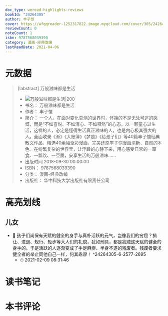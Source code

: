 ```yaml
---
doc_type: weread-highlights-reviews
bookId: "24264305"
author: 丰子恺
cover: https://wfqqreader-1252317822.image.myqcloud.com/cover/305/24264305/t7_24264305.jpg
reviewCount: 0
noteCount: 1
isbn: 9787568039390
category: 漫画-经典改编
lastReadDate: 2021-04-06
---
```

# 元数据
> [!abstract] 万般滋味都是生活
> - ![ 万般滋味都是生活|200](https://wfqqreader-1252317822.image.myqcloud.com/cover/305/24264305/t7_24264305.jpg)
> - 书名： 万般滋味都是生活
> - 作者： 丰子恺
> - 简介： 一个人，在面对变化莫测的世界时，怀揣的不是无处可逃的感慨，而是“不如喜悦、不如清心、不如释然”的心态，以一颗童心过生活，这样的人，必定是懂得生活真正滋味的人，也是内心极其强大的人。全面收录《渐》《大账簿》《梦痕》《给孩子们》等40篇丰子恺经典散文作品，精选40余幅全彩漫画，完美还原丰子恺漫画清新、自然的本色。在纷繁复杂的世界里，让浮躁的心静下来，用心感受日常的一箪食、一瓢饮、一豆羹，安享生活的万般滋味……
> - 出版时间 2018-09-30 00:00:00
> - ISBN： 9787568039390
> - 分类： 漫画-经典改编
> - 出版社： 华中科技大学出版社有限责任公司

# 高亮划线

## 儿女


- 📌 孩子们尚保有天赋的健全的身手与真朴活跃的元气，岂像我们的穷屈？揖让、进退、规行、矩步等大人们的礼貌，犹如刑具，都是戕贼这天赋的健全的身手的。于是活跃的人逐渐变成了手足麻痹、半身不遂的残废者。残废者要求健全者的举止同他自己一样，何其乖谬！ ^24264305-6-2577-2695
    - ⏱ 2021-02-09 08:31:46 
# 读书笔记

# 本书评论
